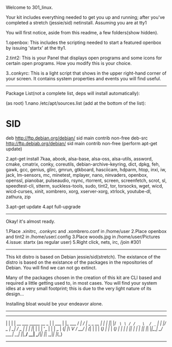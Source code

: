 
Welcome to 301_linux. 

Your kit includes everything needed to get you up and running; after you've completed a stretch (jessie/sid) netinstall. Assuming you are at tty1

You will first notice, aside from this readme, a few folders(show hidden). 

1.openbox: This includes the scripting needed to start a featured openbox by issuing 'startx' at the tty1. 

2.tint2: This is your Panel that displays open programs and some icons for certain open programs. How you modify this is your choice. 

3..conkyrc: This is a light script that shows in the upper right-hand corner of your screen. It contains system properties and events you will find useful. 

_______________________________________________________________________________
Package List(not a complete list, deps will install automatically): 

(as root)
1.nano /etc/apt/sources.list 
(add at the bottom of the list): 
# SID  
deb http://ftp.debian.org/debian/ sid main contrib non-free
deb-src http://ftp.debiab.org/debian/ sid main contrib non-free
(perform apt-get update)

2.apt-get install
7kaa, abook, alsa-base, alsa-oss, alsa-utils, assword, cmake, cmatrix, conky, coreutils, debian-archive-keyring, dict, dpkg, feh, gawk, gcc, genius, glirc, gmrun, gtkboard, hasciicam, hdparm, htop, inxi, iw, jack, lm-sensors, mc, minetest, mplayer, nano, ninvaders, openbox, openssl, pianobar, pulseaudio, rsync, rtorrent, screen, screenfetch, scrot, sl, speedtest-cli, stterm, suckless-tools, sudo, tint2, tor, torsocks, wget, wicd, wicd-curses, xinit, xombrero, xorg, xserver-xorg, xtrlock, youtube-dl, zathura, zip

3.apt-get update
4.apt full-upgrade
_______________________________________________________________________________
Okay! it's almost ready. 

1.Place .xinitrc, .conkyrc and .xombrero.conf in /home/user
2.Place openbox and tint2 in /home/user/.config
3.Place woods.jpg in /home/user/Pictures
4.issue: startx (as regular user) 
5.Right click, nets, irc, /join #301 
_______________________________________________________________________________
This kit distro is based on Debian jessie/sid(stretch). The existance of the distro is based on the existance of the packages in the repositories of Debian. You will find we can not go extinct. 

Many of the packages chosen in the creation of this kit are CLI based and required a little getting used to, in most cases. You will find your system idles at a very small footprint; this is due to the very light nature of its design...

Installing bloat would be your endeavor alone. 
________________________________________________________________________________

 _   _                           _       _            __    __             _ 
| | | | __ ___   _____    __ _  | | ___ | |_    ___  / _|  / _|_   _ _ __ | |
| |_| |/ _` \ \ / / _ \  / _` | | |/ _ \| __|  / _ \| |_  | |_| | | | '_ \| |
|  _  | (_| |\ V /  __/ | (_| | | | (_) | |_  | (_) |  _| |  _| |_| | | | |_|
|_| |_|\__,_| \_/ \___|  \__,_| |_|\___/ \__|  \___/|_|   |_|  \__,_|_| |_(_)

_________________________________________________________________________________
 
